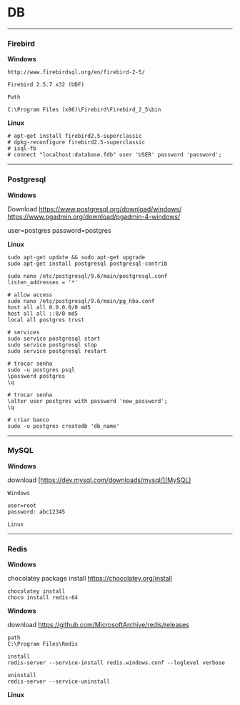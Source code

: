 # DB

---

### Firebird

**Windows**

```text
http://www.firebirdsql.org/en/firebird-2-5/

Firebird 2.5.7 x32 (UDF)

Path

C:\Program Files (x86)\Firebird\Firebird_2_5\bin
```

**Linux**

```text
# apt-get install firebird2.5-superclassic
# dpkg-reconfigure firebird2.5-superclassic
# isql-fb
# connect "localhost:database.fdb" user 'USER' password 'password';
```

---

### Postgresql

**Windows**

Download
https://www.postgresql.org/download/windows/
https://www.pgadmin.org/download/pgadmin-4-windows/

user=postgres
password=postgres

**Linux**

```text
sudo apt-get update && sudo apt-get upgrade
sudo apt-get install postgresql postgresql-contrib

sudo nano /etc/postgresql/9.6/main/postgresql.conf
listen_addresses = '*'

# allow access
sudo nano /etc/postgresql/9.6/main/pg_hba.conf
host all all 0.0.0.0/0 md5
host all all ::0/0 md5
local all postgres trust

# services
sudo service postgresql start
sudo service postgresql stop
sudo service postgresql restart

# trocar senha
sudo -u postgres psql
\password postgres
\q

# trocar senha
\alter user postgres with password 'new_password';
\q

# criar banco
sudo -u postgres createdb 'db_name'
```

---

### MySQL

**Windows**

download
[https://dev.mysql.com/downloads/mysql/](MySQL)


```text
Windows

user=root
password: abc12345

Linux

```

---

### Redis

**Windows**

chocolatey package install
https://chocolatey.org/install

```text
chocolatey install
choco install redis-64
```

**Windows**

download
https://github.com/MicrosoftArchive/redis/releases

```text
path
C:\Program Files\Redis

install
redis-server --service-install redis.windows.conf --loglevel verbose

uninstall
redis-server --service-uninstall
```

**Linux**
